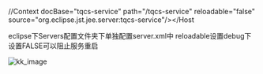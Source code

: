 //Context docBase="tqcs-service" path="/tqcs-service" reloadable="false" source="org.eclipse.jst.jee.server:tqcs-service"/></Host

eclipse下Servers配置文件夹下单独配置server.xml中 reloadable设置debug下设置FALSE可以阻止服务重启 

![kk_image](https://user-images.githubusercontent.com/49516229/147311130-cc80c25e-54a4-4748-9680-c015ca4da2cf.png)
